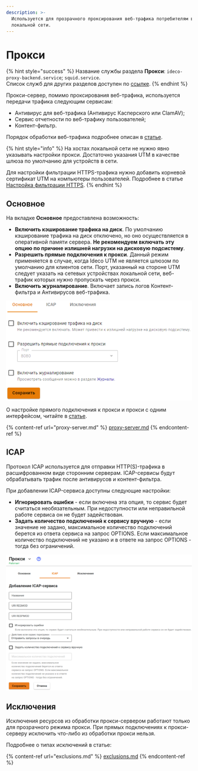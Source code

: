 ```yaml
---
description: >-
  Используется для прозрачного проксирования веб-трафика потребителям в
  локальной сети.
---
```


# Прокси

{% hint style="success" %}
Название службы раздела **Прокси**: `ideco-proxy-backend.service`; `squid.service`. \
Список служб для других разделов доступен по [ссылке](../../server-management/terminal.md).
{% endhint %}

Прокси-сервер, помимо проксирования веб-трафика, используется передачи трафика следующим сервисам:

* Антивирус для веб-трафика (Антивирус Касперского или ClamAV);
* Сервис отчетности по веб-трафику пользователей;
* Контент-фильтр. 

Порядок обработки веб-трафика подробнее описан в [статье](../../../recipes/popular-recipes/processing-order.md).

{% hint style="info" %}
На хостах локальной сети не нужно явно указывать настройки прокси. Достаточно указания UTM в качестве шлюза по умолчанию для устройств в сети.

Для настройки фильтрации HTTPS-трафика нужно добавить корневой сертификат UTM на компьютеры пользователей. Подробнее в статье [Настройка фильтрации HTTPS](../../access-rules/content-filter/filtering-https-traffic.md).
{% endhint %}

## Основное

На вкладке **Основное** предоставлена возможность:
* **Включить кэширование трафика на диск**. По умолчанию кэширование трафика на диск отключено, но оно осуществляется в оперативной памяти сервера. **Не рекомендуем включать эту опцию по причине излишней нагрузки на дисковую подсистему**. 
* **Разрешить прямые подключения к прокси**. Данный режим применяется в случае, когда Ideco UTM не является шлюзом по умолчанию для клиентов сети. Порт, указанный на стороне UTM следует указать на сетевых устройствах локальной сети, веб-трафик которых нужно пропускать через прокси.
* **Включить журналирование**. Включает запись логов Контент-фильтра и Антивирусов веб-трафика.

![](../../../.gitbook/assets/proxy-server.png)

О настройке прямого подключения к прокси и прокси с одним интерфейсом, читайте в [статье](proxy-server.md).

{% content-ref url="proxy-server.md" %}
[proxy-server.md](proxy-server.md)
{% endcontent-ref %}

## ICAP

Протокол ICAP используется для отправки HTTP(S)-трафика в расшифрованном виде сторонним серверам. ICAP-сервисы будут обрабатывать трафик после антивирусов и контент-фильтра.

При добавлении ICAP-сервиса доступны следующие настройки:
* **Игнорировать ошибки** - если включена эта опция, то сервис будет считаться необязательным. При недоступности или неправильной работе сервиса он не будет задействован.
* **Задать количество подключений к сервису вручную** - если значение не задано, максимальное количество подключений берется из ответа сервиса на запрос OPTIONS. Если максимальное количество подключений не указано и в ответе на запрос OPTIONS - тогда без ограничений.

![](../../../.gitbook/assets/icap.png)

## Исключения

Исключения ресурсов из обработки прокси-сервером работают только для прозрачного режима прокси. При прямых подключениях к прокси-серверу исключить что-либо из обработки прокси нельзя.

Подробнее о типах исключений в статье:

{% content-ref url="exclusions.md" %}
[exclusions.md](exclusions.md)
{% endcontent-ref %}

